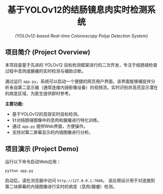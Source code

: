 <div align="center">
<h1>基于YOLOv12的结肠镜息肉实时检测系统</h1>
<p><em>(YOLOv12-based Real-time Colonoscopy Polyp Detection System)</em></p>
</div>

## 项目简介 (Project Overview)

本项目是基于先进的 YOLOv12 目标检测框架进行的二次开发，专注于结肠镜检查过程中息肉或腺瘤的实时检测与辅助诊断。

通过运行 `app.py`，系统可以启动一个便捷的网页用户界面。该界面能够捕捉并分析来自第二显示器（通常连接内镜影像设备）的视频流，实时识别并高亮显示潜在的病变区域，为医生提供即时参考。

**主要功能:**
*   基于YOLOv12的高效实时目标检测。
*   针对结肠镜图像中的息肉和腺瘤进行特化训练。
*   通过 `app.py` 提供Web界面，方便操作。
*   支持对第二屏幕显示的内镜图像进行分析。

## 项目演示 (Project Demo)

运行以下命令启动Web应用：
```bash
python app.py
```
启动后，请在浏览器中访问 `http://127.0.0.1:7860`。
该应用设计用于对连接到第二块屏幕的内镜图像进行实时的病变（息肉/腺瘤）检测。
